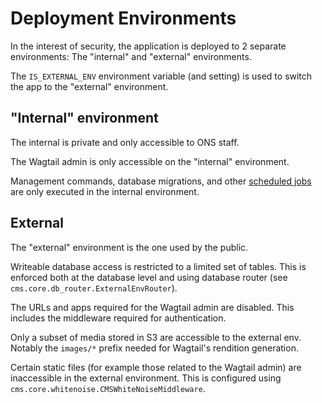 # Deployment Environments

In the interest of security, the application is deployed to 2 separate environments: The "internal" and "external" environments.

The `IS_EXTERNAL_ENV` environment variable (and setting) is used to switch the app to the "external" environment.

## "Internal" environment

The internal is private and only accessible to ONS staff.

The Wagtail admin is only accessible on the "internal" environment.

Management commands, database migrations, and other [scheduled jobs](./scheduled-jobs.md) are only executed in the internal environment.

## External

The "external" environment is the one used by the public.

Writeable database access is restricted to a limited set of tables. This is enforced both at the database level and using database router (see `cms.core.db_router.ExternalEnvRouter`).

The URLs and apps required for the Wagtail admin are disabled. This includes the middleware required for authentication.

Only a subset of media stored in S3 are accessible to the external env. Notably the `images/*` prefix needed for Wagtail's rendition generation.

Certain static files (for example those related to the Wagtail admin) are inaccessible in the external environment. This is configured using `cms.core.whitenoise.CMSWhiteNoiseMiddleware`.
